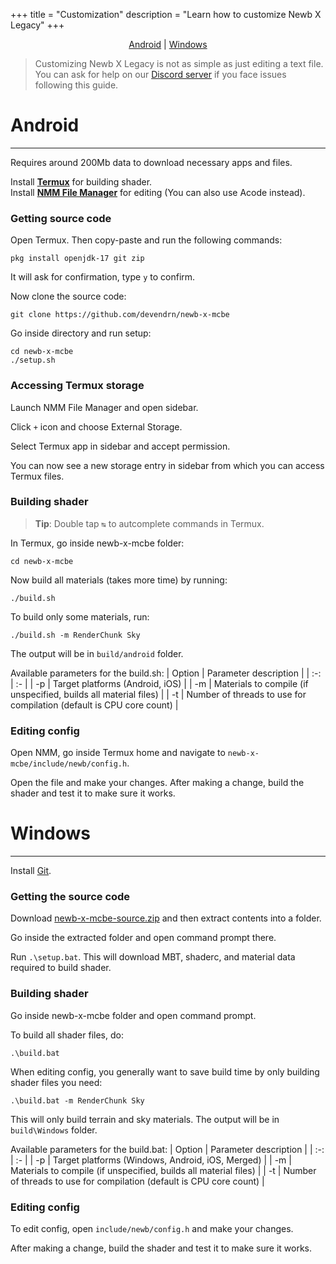 +++
title = "Customization"
description = "Learn how to customize Newb X Legacy"
+++

<div style="text-align: center;">

[Android](#android) | [Windows](#windows)

</div>

> Customizing Newb X Legacy is not as simple as just editing a text file. You can ask for help on our [Discord server](https://discord.gg/newb-community-844591537430069279) if you face issues following this guide.

# Android
---

Requires around 200Mb data to download necessary apps and files.

Install **[Termux](https://f-droid.org/repo/com.termux_118.apk)** for building shader.  
Install **[NMM File Manager](https://play.google.com/store/apps/details?id=in.mfile)** for editing (You can also use Acode instead).

### Getting source code

Open Termux. Then copy-paste and run the following commands:

```
pkg install openjdk-17 git zip
```
It will ask for confirmation, type `y` to confirm.

Now clone the source code:
```
git clone https://github.com/devendrn/newb-x-mcbe
```

Go inside directory and run setup:
```
cd newb-x-mcbe
./setup.sh
```

### Accessing Termux storage

Launch NMM File Manager and open sidebar.

Click `+` icon and choose External Storage.

Select Termux app in sidebar and accept permission.

You can now see a new storage entry in sidebar from which you can access Termux files.

### Building shader

> **Tip**: Double tap `↹` to autcomplete commands in Termux.


In Termux, go inside newb-x-mcbe folder:
```
cd newb-x-mcbe
```

Now build all materials (takes more time) by running:
```
./build.sh
```

To build only some materials, run:
```
./build.sh -m RenderChunk Sky
```
The output will be in `build/android` folder.

Available parameters for the build.sh:
| Option | Parameter description |
| :-: | :- |
| -p | Target platforms (Android, iOS) |
| -m | Materials to compile (if unspecified, builds all material files) |
| -t | Number of threads to use for compilation (default is CPU core count) |

### Editing config

Open NMM, go inside Termux home and navigate to `newb-x-mcbe/include/newb/config.h`.

Open the file and make your changes. After making a change, build the shader and test it to make sure it works.


# Windows
---

Install [Git](https://git-scm.com/download/win).

### Getting the source code

Download [newb-x-mcbe-source.zip](https://github.com/devendrn/newb-x-mcbe/archive/refs/heads/main.zip) and then extract contents into a folder.

Go inside the extracted folder and open command prompt there.

Run `.\setup.bat`. This will download MBT, shaderc, and material data required to build shader.

### Building shader

Go inside newb-x-mcbe folder and open command prompt.

To build all shader files, do:

```
.\build.bat
```

When editing config, you generally want to save build time by only building shader files you need:

```
.\build.bat -m RenderChunk Sky
```

This will only build terrain and sky materials. The output will be in `build\Windows` folder.

Available parameters for the build.bat:
| Option | Parameter description |
| :-: | :- |
| -p | Target platforms (Windows, Android, iOS, Merged) |
| -m | Materials to compile (if unspecified, builds all material files) |
| -t | Number of threads to use for compilation (default is CPU core count) |

### Editing config

To edit config, open `include/newb/config.h` and make your changes.

After making a change, build the shader and test it to make sure it works.

